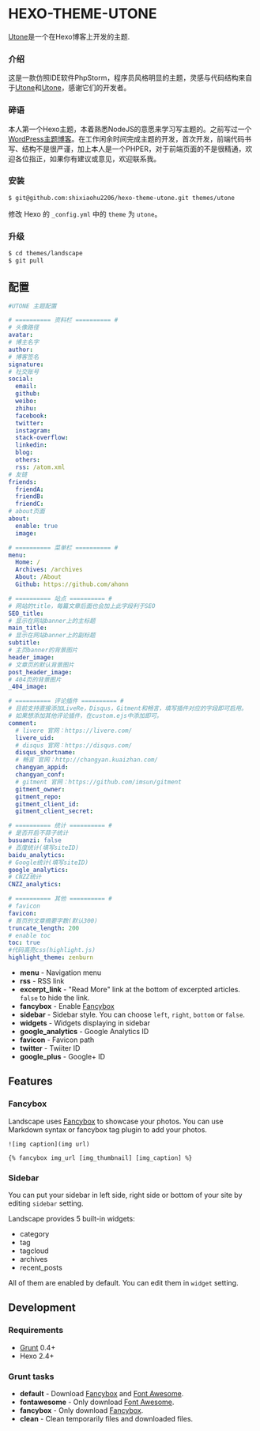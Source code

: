 # HEXO-THEME-UTONE

 [Utone](https://github.com/shixiaohu2206/hexo-theme-utone)是一个在Hexo博客上开发的主题.

### 介绍

这是一款仿照IDE软件PhpStorm，程序员风格明显的主题，灵感与代码结构来自于[Utone](https://github.com/shixiaohu2206/hexo-theme-utone)和[Utone](https://github.com/shixiaohu2206/hexo-theme-utone)，感谢它们的开发者。

### 碎语

本人第一个Hexo主题，本着熟悉NodeJS的意愿来学习写主题的。之前写过一个[WordPress主题博客](https://utone.xiaohuaiqing.com/)。在工作闲余时间完成主题的开发，首次开发，前端代码书写、结构不是很严谨，加上本人是一个PHPER，对于前端页面的不是很精通，欢迎各位指正，如果你有建议或意见，欢迎联系我。



### 安装

``` bash
$ git@github.com:shixiaohu2206/hexo-theme-utone.git themes/utone
```
修改 Hexo 的 `_config.yml` 中的 `theme` 为 `utone`。



### 升级

``` bash
$ cd themes/landscape
$ git pull
```

## 配置

``` yml
#UTONE 主题配置

# ========== 资料栏 ========== #
# 头像路径
avatar:
# 博主名字
author:
# 博客签名
signature:
# 社交账号
social:
  email:
  github:
  weibo:
  zhihu:
  facebook:
  twitter:
  instagram:
  stack-overflow:
  linkedin:
  blog:
  others:
  rss: /atom.xml
# 友链
friends:
  friendA:
  friendB:
  friendC:
# about页面
about:
  enable: true
  image:

# ========== 菜单栏 ========== #
menu:
  Home: /
  Archives: /archives
  About: /About
  Github: https://github.com/ahonn

# ========== 站点 ========== #
# 网站的title，每篇文章后面也会加上此字段利于SEO
SEO_title:
# 显示在网站banner上的主标题
main_title:
# 显示在网站banner上的副标题
subtitle:
# 主页banner的背景图片
header_image:
# 文章页的默认背景图片
post_header_image:
# 404页的背景图片
_404_image:

# ========== 评论插件 ========== #
# 目前支持直接添加LiveRe，Disqus，Gitment和畅言，填写插件对应的字段即可启用。
# 如果想添加其他评论插件，在custom.ejs中添加即可。
comment:
  # livere 官网：https://livere.com/
  livere_uid:
  # disqus 官网：https://disqus.com/
  disqus_shortname:
  # 畅言 官网：http://changyan.kuaizhan.com/
  changyan_appid:
  changyan_conf:
  # gitment 官网：https://github.com/imsun/gitment
  gitment_owner:
  gitment_repo:
  gitment_client_id:
  gitment_client_secret:

# ========== 统计 ========== #
# 是否开启不蒜子统计
busuanzi: false
# 百度统计(填写siteID)
baidu_analytics:
# Google统计(填写siteID)
google_analytics:
# CNZZ统计
CNZZ_analytics:

# ========== 其他 ========== #
# favicon
favicon:
# 首页的文章摘要字数(默认300)
truncate_length: 200
# enable toc
toc: true
#代码高亮css(highlight.js)
highlight_theme: zenburn
```

- **menu** - Navigation menu
- **rss** - RSS link
- **excerpt_link** - "Read More" link at the bottom of excerpted articles. `false` to hide the link.
- **fancybox** - Enable [Fancybox]
- **sidebar** - Sidebar style. You can choose `left`, `right`, `bottom` or `false`.
- **widgets** - Widgets displaying in sidebar
- **google_analytics** - Google Analytics ID
- **favicon** - Favicon path
- **twitter** - Twiiter ID
- **google_plus** - Google+ ID

## Features

### Fancybox

Landscape uses [Fancybox] to showcase your photos. You can use Markdown syntax or fancybox tag plugin to add your photos.

```
![img caption](img url)

{% fancybox img_url [img_thumbnail] [img_caption] %}
```

### Sidebar

You can put your sidebar in left side, right side or bottom of your site by editing `sidebar` setting.

Landscape provides 5 built-in widgets:

- category
- tag
- tagcloud
- archives
- recent_posts

All of them are enabled by default. You can edit them in `widget` setting.

## Development

### Requirements

- [Grunt] 0.4+
- Hexo 2.4+

### Grunt tasks

- **default** - Download [Fancybox] and [Font Awesome].
- **fontawesome** - Only download [Font Awesome].
- **fancybox** - Only download [Fancybox].
- **clean** - Clean temporarily files and downloaded files.

[Hexo]: http://zespia.tw/hexo/
[Fancybox]: http://fancyapps.com/fancybox/
[Font Awesome]: http://fontawesome.io/
[Grunt]: http://gruntjs.com/

